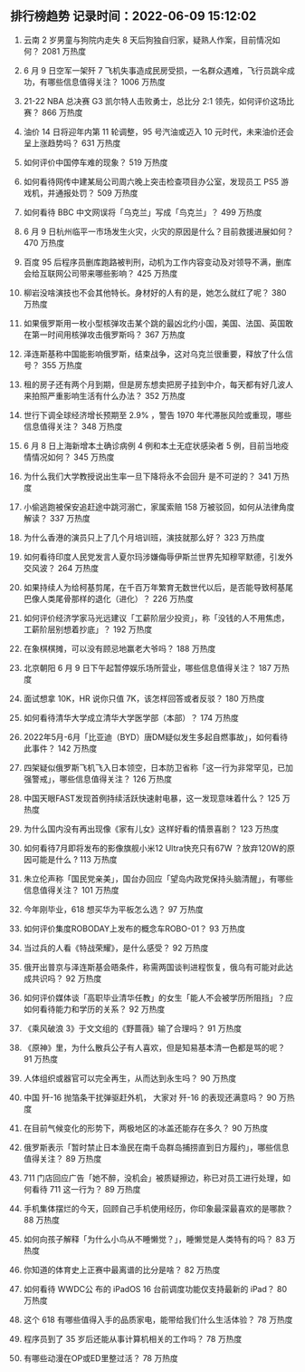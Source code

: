 
## 排行榜趋势 记录时间：2022-06-09 15:12:02
  
  1. 云南 2 岁男童与狗院内走失 8 天后狗独自归家，疑熟人作案，目前情况如何？ 2081 万热度
    
  2. 6 月 9 日空军一架歼 7 飞机失事造成民房受损，一名群众遇难，飞行员跳伞成功，有哪些信息值得关注？ 1006 万热度
    
  3. 21-22 NBA 总决赛 G3 凯尔特人击败勇士，总比分 2:1 领先，如何评价这场比赛？ 866 万热度
    
  4. 油价 14 日将迎年内第 11 轮调整，95 号汽油或迈入 10 元时代，未来油价还会呈上涨趋势吗？ 631 万热度
    
  5. 如何评价中国停车难的现象？ 519 万热度
    
  6. 如何看待网传中建某局公司周六晚上突击检查项目办公室，发现员工 PS5 游戏机，并通报处罚？ 509 万热度
    
  7. 如何看待 BBC 中文网误将「乌克兰」写成「鸟克兰」？ 499 万热度
    
  8. 6 月 9 日杭州临平一市场发生火灾，火灾的原因是什么？目前救援进展如何？ 470 万热度
    
  9. 百度 95 后程序员删库跑路被判刑，动机为工作内容变动及对领导不满，删库会给互联网公司带来哪些影响？ 425 万热度
    
  10. 柳岩没啥演技也不会其他特长。身材好的人有的是，她怎么就红了呢？ 380 万热度
    
  11. 如果俄罗斯用一枚小型核弹攻击某个跳的最凶北约小国，美国、法国、英国敢在第一时间用核弹攻击俄罗斯吗？ 367 万热度
    
  12. 泽连斯基称中国能影响俄罗斯，结束战争，这对乌克兰很重要，释放了什么信号？ 355 万热度
    
  13. 租的房子还有两个月到期，但是房东想卖把房子挂到中介，每天都有好几波人来拍照严重影响生活有什么办法？ 352 万热度
    
  14. 世行下调全球经济增长预期至 2.9% ，警告 1970 年代滞胀风险或重现，哪些信息值得关注？ 348 万热度
    
  15. 6 月 8 日上海新增本土确诊病例 4 例和本土无症状感染者 5 例，目前当地疫情情况如何？ 345 万热度
    
  16. 为什么我们大学教授说出生率一旦下降将永不会回升 是不可逆的？ 341 万热度
    
  17. 小偷逃跑被保安追赶途中跳河溺亡，家属索赔 158 万被驳回，如何从法律角度解读？ 337 万热度
    
  18. 为什么香港的演员只上了几个月培训班，演技就那么好？ 323 万热度
    
  19. 如何看待印度人民党发言人夏尔玛涉嫌侮辱伊斯兰世界先知穆罕默德，引发外交风波？ 264 万热度
    
  20. 如果持续人为给柯基剪尾，在千百万年繁育无数世代以后，是否能导致柯基尾巴像人类尾骨那样的退化（进化）？ 226 万热度
    
  21. 如何评价经济学家马光远建议「工薪阶层少投资」，称「没钱的人不用焦虑，工薪阶层别想着抄底」？ 192 万热度
    
  22. 在象棋棋摊，可以没有顾忌地赢老大爷吗？ 188 万热度
    
  23. 北京朝阳 6 月 9 日下午起暂停娱乐场所营业，哪些信息值得关注？ 187 万热度
    
  24. 面试想拿 10K，HR 说你只值 7K，该怎样回答或者反驳？ 180 万热度
    
  25. 如何看待清华大学成立清华大学医学部（本部）？ 174 万热度
    
  26. 2022年5月-6月「比亚迪（BYD）唐DM疑似发生多起自燃事故」，如何看待此事件？ 142 万热度
    
  27. 四架疑似俄罗斯飞机飞入日本领空，日本防卫省称「这一行为非常罕见，已加强警戒」，哪些信息值得关注？ 126 万热度
    
  28. 中国天眼FAST发现首例持续活跃快速射电暴，这一发现意味着什么？ 125 万热度
    
  29. 为什么国内没有再出现像《家有儿女》这样好看的情景喜剧？ 123 万热度
    
  30. 如何看待7月即将发布的影像旗舰小米12 Ultra快充只有67W ？放弃120W的原因可能是什么 ? 113 万热度
    
  31. 朱立伦声称「国民党亲美」，国台办回应「望岛内政党保持头脑清醒」，有哪些信息值得关注？ 101 万热度
    
  32. 今年刚毕业，618 想买华为平板怎么选？ 97 万热度
    
  33. 如何评价集度ROBODAY上发布的概念车ROBO-01？ 93 万热度
    
  34. 当过兵的人看《特战荣耀》，是什么感受？ 92 万热度
    
  35. 俄开出普京与泽连斯基会晤条件，称需两国谈判进程恢复，俄乌有可能对此达成共识吗？ 92 万热度
    
  36. 如何评价媒体谈「高职毕业清华任教」的女生「能人不会被学历所阻挡」？应如何看待能力和学历的关系？ 92 万热度
    
  37. 《乘风破浪 3》于文文组的《野蔷薇》输了合理吗？ 91 万热度
    
  38. 《原神》里，为什么散兵公子有人喜欢，但是知易基本清一色都是骂的呢？ 91 万热度
    
  39. 人体组织或器官可以完全再生，从而达到永生吗？ 90 万热度
    
  40. 中国 歼-16 抛箔条干扰弹驱赶外机， 大家对 歼-16 的表现还满意吗？ 90 万热度
    
  41. 在目前气候变化的形势下，两极地区的冰盖还能存在多久？ 90 万热度
    
  42. 俄罗斯表示「暂时禁止日本渔民在南千岛群岛捕捞直到日方履约」，哪些信息值得关注？ 89 万热度
    
  43. 711 门店回应广告「她不醉，没机会」被质疑擦边，称已对员工进行处理，如何看待 711 这一行为？ 89 万热度
    
  44. 手机集体摆烂的今天，回顾自己手机使用经历，你印象最深最喜欢的是哪款？ 88 万热度
    
  45. 如何向孩子解释「为什么小鸟从不睡懒觉？」，睡懒觉是人类特有的吗？ 83 万热度
    
  46. 你知道的体育史上正赛中最离谱的比分是啥？ 82 万热度
    
  47. 如何看待 WWDC公 布的 iPadOS 16 台前调度功能仅支持最新的 iPad？ 80 万热度
    
  48. 这个 618 有哪些值得入手的品质家电，能带给我们什么生活体验？ 78 万热度
    
  49. 程序员到了 35 岁后还能从事计算机相关的工作吗？ 78 万热度
    
  50. 有哪些动漫在OP或ED里整过活？ 78 万热度
    